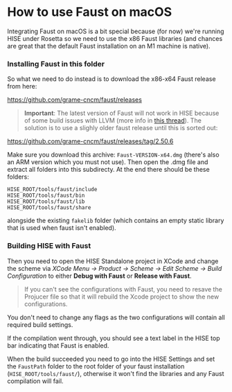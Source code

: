 # How to use Faust on macOS

Integrating Faust on macOS is a bit special because (for now) we're running HISE under Rosetta so we need to use the x86 Faust libraries (and chances are great that the default Faust installation on an M1 machine is native).


### Installing Faust in this folder

So what we need to do instead is to download the x86-x64 Faust release from here:

https://github.com/grame-cncm/faust/releases

> **Important**: The latest version of Faust will not work in HISE because of some build issues with LLVM (more info in [this thread](https://forum.hise.audio/topic/7026/unable-to-find-libncurses-6-dylib-when-launching-hise-faust/15?_=1673534840758)). The solution is to use a slighly older faust release until this is sorted out: 

https://github.com/grame-cncm/faust/releases/tag/2.50.6

Make sure you download this archive: `Faust-VERSION-x64.dmg` (there's also an ARM version which you must not use). Then open the .dmg file and extract all folders into this subdirecty. At the end there should be these folders:

```
HISE_ROOT/tools/faust/include
HISE_ROOT/tools/faust/bin
HISE_ROOT/tools/faust/lib
HISE_ROOT/tools/faust/share
```

alongside the existing `fakelib` folder (which contains an empty static library that is used when faust isn't enabled).

### Building HISE with Faust

Then you need to open the HISE Standalone project in XCode and change the scheme via *XCode Menu -> Product -> Scheme -> Edit Scheme -> Build Configuration* to either **Debug with Faust** or **Release with Faust**. 

> If you can't see the configurations with Faust, you need to resave the Projucer file so that it will rebuild the Xcode project to show the new configurations.

You don't need to change any flags as the two configurations will contain all required build settings.

If the compilation went through, you should see a text label in the HISE top bar indicating that Faust is enabled.

When the build succeeded you need to go into the HISE Settings and set the `FaustPath` folder to the root folder of your faust installation (`HISE_ROOT/tools/faust/`), otherwise it won't find the libraries and any Faust compilation will fail.
